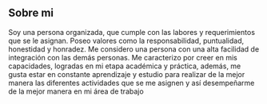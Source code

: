 ## Sobre mi

Soy una persona organizada, que cumple con las labores y requerimientos que se le asignan. Poseo valores como la responsabilidad, puntualidad, honestidad y honradez. Me considero una persona con una alta facilidad de integración con las demás personas. Me caracterizo por creer en mis capacidades, logradas en mi etapa académica y práctica, además, me gusta estar en constante aprendizaje y estudio para realizar de la mejor manera las diferentes actividades que se me asignen y así desempeñarme de la mejor manera en mi área de trabajo
